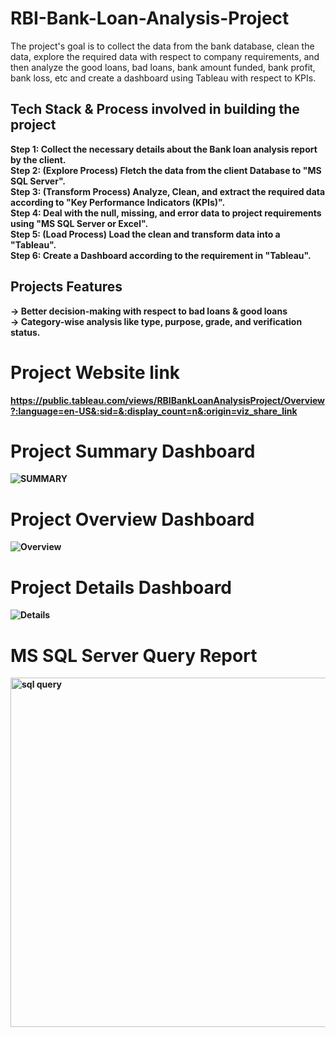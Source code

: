 # RBI-Bank-Loan-Analysis-Project
The project's goal is to collect the data from the bank database, clean the data, explore the required data with respect to company requirements, and then analyze the good loans, bad loans, bank amount funded, bank profit, bank loss, etc and create a dashboard using Tableau with respect to KPIs.
## Tech Stack & Process involved in building the project
<B> Step 1: <B/> Collect the necessary details about the Bank loan analysis report by the client.<br/>
<B> Step 2: <B/>(Explore Process) Fletch the data from the client Database to "MS SQL Server".<br/>
<B> Step 3: <B/>(Transform Process) Analyze, Clean, and extract the required data according to "Key Performance Indicators (KPIs)".<br/>
<B> Step 4: <B/>Deal with the null, missing, and error data to project requirements using "MS SQL Server or Excel".<br/>
<B> Step 5: <B/>(Load Process) Load the clean and transform data into a "Tableau". <br/>
<B> Step 6: <B/> Create a Dashboard according to the requirement in "Tableau".

## Projects Features
-> Better decision-making with respect to bad loans & good loans<br/>
-> Category-wise analysis like type, purpose, grade, and verification status.<br/>



# Project Website link
https://public.tableau.com/views/RBIBankLoanAnalysisProject/Overview?:language=en-US&:sid=&:display_count=n&:origin=viz_share_link
# Project Summary Dashboard
![SUMMARY](https://github.com/Rakesh3596/RBI-Bank-Loan-Analysis-Project/assets/101379879/2c602b80-a63b-492d-8893-be071f499ffc)
# Project Overview Dashboard
![Overview](https://github.com/Rakesh3596/RBI-Bank-Loan-Analysis-Project/assets/101379879/81fbddb8-cc95-449c-8335-e72114f01425)
# Project Details Dashboard
![Details](https://github.com/Rakesh3596/RBI-Bank-Loan-Analysis-Project/assets/101379879/223218f3-5011-416c-be1f-1b62e12a4f86)
# MS SQL Server Query Report
<img width="559" alt="sql query " src="https://github.com/Rakesh3596/RBI-Bank-Loan-Analysis-Project/assets/101379879/f584636f-52c0-4a35-adb4-9adb70dafb70">
